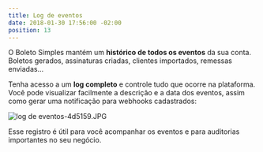 ```yaml
---
title: Log de eventos
date: 2018-01-30 17:56:00 -02:00
position: 13
---
```


O Boleto Simples mantém um **histórico de todos os eventos** da sua conta. Boletos gerados, assinaturas criadas, clientes importados, remessas enviadas…


Tenha acesso a um **log completo** e controle tudo que ocorre na plataforma. Você pode visualizar facilmente a descrição e a data dos eventos, assim como gerar uma notificação para webhooks cadastrados:

![log de eventos-4d5159.JPG](/uploads/log%20de%20eventos-4d5159.JPG)

Esse registro é útil para você acompanhar os eventos e para auditorias importantes no seu negócio.